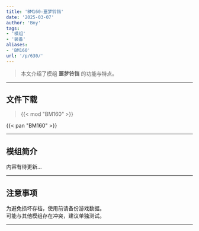 ```yaml
---
title: 'BM160-噩梦铃铛'
date: '2025-03-07'
author: 'Bny'
tags:
- '模组'
- '装备'
aliases:
- 'BM160'
url: '/p/630/'
---
```


> 本文介绍了模组 **噩梦铃铛** 的功能与特点。

---

## 文件下载  

> {{< mod "BM160" >}}  

{{< pan "BM160" >}}  

---

## 模组简介

>  
内容有待更新...  

---

## 注意事项

>  
为避免损坏存档，使用前请备份游戏数据。  
可能与其他模组存在冲突，建议单独测试。  

---

